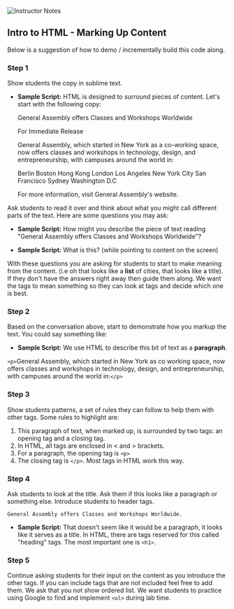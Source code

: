 ![Instructor Notes](../../../../img/icons/instr_code_along.png)

## Intro to HTML - Marking Up Content

Below is a suggestion of how to demo / incrementally build this code along.


### Step 1
Show students the copy in sublime text. 

*	__Sample Script:__ HTML is designed to surround pieces of content. Let's start with the following copy: 

	General Assembly offers Classes and Workshops Worldwide
	
	For Immediate Release
	
	General Assembly, which started in New York as a co-working space, now offers classes and workshops in technology, design, and entrepreneurship, with campuses around the world in:
	
	Berlin
	Boston
	Hong Kong
	London
	Los Angeles
	New York City
	San Francisco
	Sydney
	Washington D.C
	
	For more information, visit General Assembly's website.
	

Ask students to read it over and think about what you might call different parts of the text. Here are some questions you may ask:
	
*	__Sample Script:__  How might you describe the piece of text reading "General Assembly offers Classes and Workshops Worldwide"?

*	__Sample Script:__  What is this? (while pointing to content on the screen)
	

With these questions you are asking for students to start to make meaning from the content. (i.e oh that looks like a __list__ of cities, that looks like a title). If they don't have the answers right away then guide them along. We want the tags to mean something so they can look at tags and decide which one is best.


### Step 2

Based on the conversation above, start to demonstrate how you markup the text. You could say something like: 

*	__Sample Script:__  We use HTML to describe this bit of text as a **paragraph**.

```<p>```General Assembly, which started in New York as co working space, now offers classes and workshops in technology, design, and entrepreneurship, with campuses around the world in:```</p>```


### Step 3

Show students patterns, a set of rules they can follow to help them with other tags. Some rules to highlight are:

1. This paragraph of text, when marked up, is surrounded by two tags: an opening tag and a closing tag.
2. In HTML, all tags are enclosed in < and > brackets.
3. For a paragraph, the opening tag is ```<p>```
4. The closing tag is ```</p>```. Most tags in HTML work this way.


### Step 4

Ask students to look at the title. Ask them if this looks like a paragraph or something else.  Introduce students to header tags. 

```General Assembly offers Classes and Workshops Worldwide.```

*	__Sample Script:__ That doesn't seem like it would be a paragraph, it looks like it serves as a title. In HTML, there are tags reserved for this called "heading" tags. The most important one is ```<h1>```.

### Step 5

Continue asking students for their input on the content as you introduce the other tags. If you can include tags that are not included feel free to add them. We ask that you not show ordered list. We want students to practice using Google to find and implement ```<ol>``` during lab time. 
